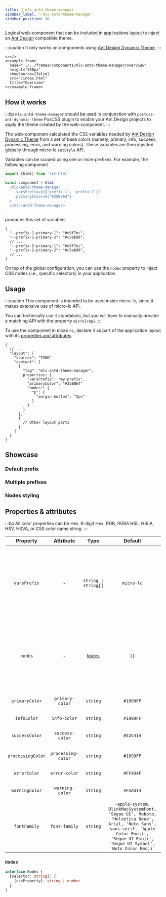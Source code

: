 ```yaml
---
title: 🔧 mlc-antd-theme-manager
sidebar_label: 🔧 mlc-antd-theme-manager
sidebar_position: 30
---
```


Logical web-component that can be included in applications layout to inject an [Ant Design](https://ant.design/) compatible theme.

:::caution
It only works on components using [Ant Design Dynamic Theme](https://ant.design/docs/react/customize-theme-variable).
:::

```mdx-code-block
<></>
<example-frame
  base="../../frames/components/mlc-antd-theme-manager/overview"
  height="550px"
  showSource={false}
  src="/index.html"
  title="Overview"
></example-frame>
```

## How it works

:::tip
`mlc-antd-theme-manager` should be used in conjunction with `postcss-ant-dynamic-theme` PosCSS plugin to enable your
Ant Design projects to apply the theme created by the web-component.
:::

The web-component calculated the CSS variables needed by [Ant Design Dynamic Theme](https://ant.design/docs/react/customize-theme-variable)
from a set of base colors (namely, primary, info, success, processing, error, and warning colors). These variables are 
then injected globally through micro-lc `setStyle` API. 

Variables can be scoped using one or more prefixes. For example, the following component

```javascript
import {html} from 'lit-html'

const component = html`
  <mlc-antd-theme-manager
    .varsPrefix=${['prefix-1', 'prefix-2']}
    .primaryColor=${"#25B864"}
  >
  </mlc-antd-theme-manager>
`
```

produces this set of variables

```json5
{
  "--prefix-1-primary-1": "#e9f7ec",
  "--prefix-1-primary-2": "#c5ebd0",
  // ...
  "--prefix-2-primary-1": "#e9f7ec",
  "--prefix-2-primary-2": "#c5ebd0",
  // ...
}
```

On top of the global configuration, you can use the `nodes` property to inject CSS nodes (i.e., specific selectors) in
your application.

## Usage

:::caution
This component is intended to be used inside micro-lc, since it makes extensive use of micro-lc API.

You can technically use it standalone, but you will have to manually provide a matching API with the property `microlcApi`.
:::

To use the component in micro-lc, declare it as part of the application layout with its [properties and attributes](#properties-and-attributes).

```json5 title="micro-lc.config.json"
{
  // ...
  "layout": {
    "sources": "TODO"
    "content": [
      {
        "tag": "mlc-antd-theme-manager",
        properties: {
          "varsPrefix": "my-prefix",
          "primaryColor": "#25B864"
          "nodes": {
            "p": {
              "margin-bottom": "2px"
            }
          }
        }
      },
      {
        // Other layout parts
      }
    ]
  }
}
```

## Showcase

### Default prefix

### Multiple prefixes

### Nodes styling

## Properties & attributes

:::tip
All color properties can be Hex, 8-digit Hex, RGB, RGBA HSL, HSLA, HSV, HSVA, or CSS color name string.
:::

|     Property      |     Attribute      |                  Type                   |                                                                                         Default                                                                                          | Description                                                                                                                  |
|:-----------------:|:------------------:|:---------------------------------------:|:----------------------------------------------------------------------------------------------------------------------------------------------------------------------------------------:|------------------------------------------------------------------------------------------------------------------------------|
|   `varsPrefix`    |         -          |   <code>string &#124; string[]</code>   |                                                                                       `micro-lc`                                                                                         | Prefix to apply to the generated set of variables. If more thant one is specified, a set for each prefix will be generated.  |
|      `nodes`      |         -          | <code><a href="#nodes">Nodes</a></code> |                                                                                           `{}`                                                                                           | CSS class definitions rendered in a key-value map where key is the CSS selector and value is CSS styling rules.              |
|  `primaryColor`   |  `primary-color`   |          <code>string</code>            |                                                                                        `#1890FF`                                                                                         | Ant Design primary color.                                                                                                    |
|    `infoColor`    |    `info-color`    |           <code>string</code>           |                                                                                        `#1890FF`                                                                                         | Ant Design info color.                                                                                                       |
|  `successColor`   |  `success-color`   |           <code>string</code>           |                                                                                        `#52C41A`                                                                                         | Ant Design success color.                                                                                                    |
| `processingColor` | `processing-color` |           <code>string</code>           |                                                                                        `#1890FF`                                                                                         | Ant Design processing color.                                                                                                 |
|   `errorColor`    |   `error-color`    |           <code>string</code>           |                                                                                        `#FF4D4F`                                                                                         | Ant Design error color.                                                                                                      |
|  `warningColor`   |  `warning-color`   |           <code>string</code>           |                                                                                        `#FAAD14`                                                                                         | Ant Design warning color.                                                                                                    |
|   `fontFamily`    |   `font-family`    |           <code>string</code>           | `-apple-system, BlinkMacSystemFont, 'Segoe UI', Roboto, 'Helvetica Neue',  Arial, 'Noto Sans', sans-serif, 'Apple Color Emoji', 'Segoe UI Emoji', 'Segoe UI Symbol', 'Noto Color Emoji'` | Font family CSS property.                                                                                                    |

<h3 id="nodes"><code>Nodes</code></h3>

```ts
interface Nodes {
  [selector: string]: {
    [cssProperty]: string | number
  }
}
```
